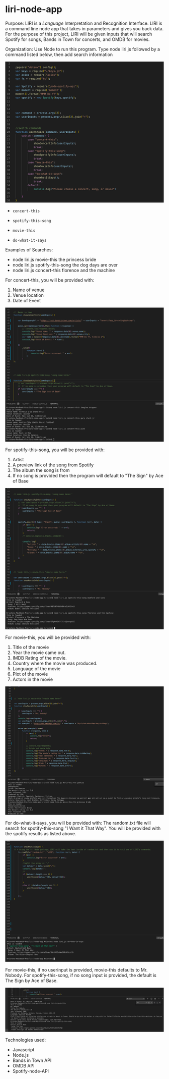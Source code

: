 # liri-node-app

Purpose: LIRI is a _Language_ Interpretation and Recognition Interface.  LIRI is a command line node app that takes in parameters and gives you back data.  For the purpose of this project, LIRI will be given inputs that will search Spotify for songs, Bands in Town for concerts, and OMDB for movies.

Organization:
Use Node to run this program. Type node liri.js followed by a command listed below, then add search information

![Image of command switch statements](images/Switch_commands.png)

   * `concert-this`

   * `spotify-this-song`

   * `movie-this`

   * `do-what-it-says`

Examples of Searches:
* node liri.js movie-this the princess bride
* node liri.js spotify-this-song the dog days are over
* node liri.js concert-this florence and the machine


For concert-this, you will be  provided with:
 1.  Name of venue
 2.  Venue location
 3.  Date of Event

 ![Image of concert-this](images/bandsintown.png)

 For spotify-this-song, you will be provided with:
 1. Artist
 2. A preview link of the song from Spotify
 3. The album the song is from
 4. If no song is provided then the program will default to "The Sign" by Ace of Base

 ![Image of spotify-this-song](images/spotify_this_song.png)

 For movie-this, you will be provided with:
 1. Title of the movie
 2. Year the movie came out.
 3. IMDB Rating of the movie.
 4. Country where the movie was produced.
 5. Language of the movie
 6. Plot of the movie
 7. Actors in the movie

 ![Image of movie-this](images/movie-this.png)
 
 For do-what-it-says, you will be provided with:
 The random.txt file will search for spotify-this-song "I Want it That Way".  You will be provided with the spotify results as listed above.

 ![Image of do-what-it-says](images/do_what_it_says.png)

For movie-this, if no userinput is provided, movie-this defaults to Mr. Nobody.  For spotify-this-song, if no song input is provided, the default is The Sign by Ace of Base.

 ![Image of default movie-this and spotify-this-song](images/default.png)

Technologies used:
* Javascript
* Node.js
* Bands in Town API
* OMDB API
* Spotify-node-API




